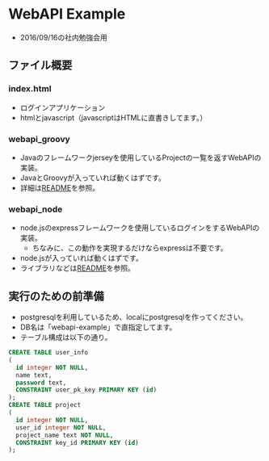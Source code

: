 # WebAPI Example
- 2016/09/16の社内勉強会用

## ファイル概要
### index.html
- ログインアプリケーション
- htmlとjavascript（javascriptはHTMLに直書きしてます。）

### webapi_groovy
- Javaのフレームワークjerseyを使用しているProjectの一覧を返すWebAPIの実装。
- JavaとGroovyが入っていれば動くはずです。
- 詳細は[README](./webapi_groovy/README.md)を参照。

### webapi_node
- node.jsのexpressフレームワークを使用しているログインをするWebAPIの実装。
  - ちなみに、この動作を実現するだけならexpressは不要です。
- node.jsが入っていれば動くはずです。
- ライブラリなどは[README](./webapi_node/README.md)を参照。

## 実行のための前準備
- postgresqlを利用しているため、localにpostgresqlを作ってください。
- DB名は「webapi-example」で直指定してます。
- テーブル構成は以下の通り。

```sql
CREATE TABLE user_info
(
  id integer NOT NULL,
  name text,
  password text,
  CONSTRAINT user_pk_key PRIMARY KEY (id)
);
CREATE TABLE project
(
  id integer NOT NULL,
  user_id integer NOT NULL,
  project_name text NOT NULL,
  CONSTRAINT key_id PRIMARY KEY (id)
);
```
